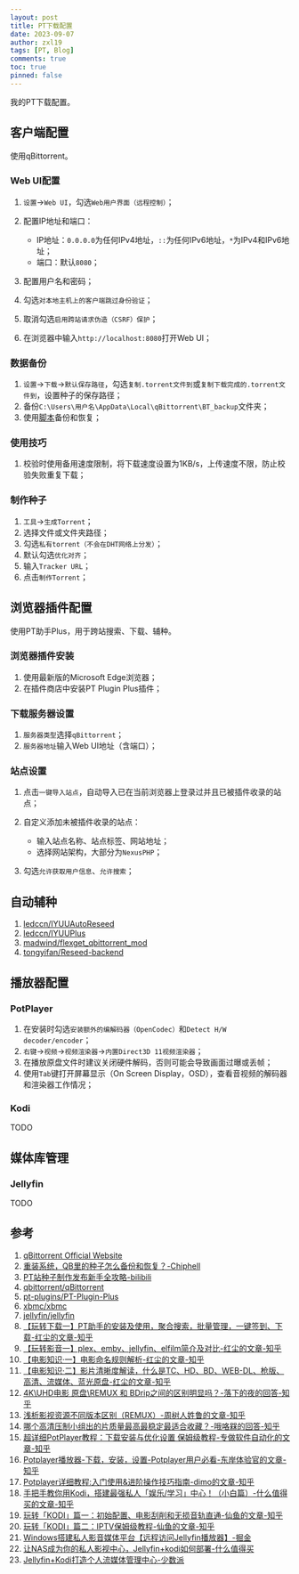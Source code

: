 ```yaml
---
layout: post
title: PT下载配置
date: 2023-09-07
author: zxl19
tags: [PT, Blog]
comments: true
toc: true
pinned: false
---
```


我的PT下载配置。

<!-- more -->

## 客户端配置

使用qBittorrent。

### Web UI配置

1. `设置`->`Web UI`，勾选`Web用户界面（远程控制）`；
2. 配置IP地址和端口：

    - IP地址：`0.0.0.0`为任何IPv4地址，`::`为任何IPv6地址，`*`为IPv4和IPv6地址；
    - 端口：默认`8080`；

3. 配置用户名和密码；
4. 勾选`对本地主机上的客户端跳过身份验证`；
5. 取消勾选`启用跨站请求伪造（CSRF）保护`；
6. 在浏览器中输入`http://localhost:8080`打开Web UI；

### 数据备份

1. `设置`->`下载`->`默认保存路径`，勾选`复制.torrent文件到`或`复制下载完成的.torrent文件到`，设置种子的保存路径；
2. 备份`C:\Users\用户名\AppData\Local\qBittorrent\BT_backup`文件夹；
3. 使用[脚本](https://www.chiphell.com/thread-2458627-1-1.html)备份和恢复；

### 使用技巧

1. 校验时使用备用速度限制，将下载速度设置为1KB/s，上传速度不限，防止校验失败重复下载；

### 制作种子

1. `工具`->`生成Torrent`；
2. 选择文件或文件夹路径；
3. 勾选`私有torrent（不会在DHT网络上分发）`；
4. 默认勾选`优化对齐`；
5. 输入`Tracker URL`；
6. 点击`制作Torrent`；

## 浏览器插件配置

使用PT助手Plus，用于跨站搜索、下载、辅种。

### 浏览器插件安装

1. 使用最新版的Microsoft Edge浏览器；
2. 在插件商店中安装PT Plugin Plus插件；

### 下载服务器设置

1. `服务器类型`选择`qBittorrent`；
2. `服务器地址`输入Web UI地址（含端口）；

### 站点设置

1. 点击`一键导入站点`，自动导入已在当前浏览器上登录过并且已被插件收录的站点；
2. 自定义添加未被插件收录的站点：

    - 输入站点名称、站点标签、网站地址；
    - 选择网站架构，大部分为`NexusPHP`；

3. 勾选`允许获取用户信息`、`允许搜索`；

## 自动辅种

1. [ledccn/IYUUAutoReseed](https://github.com/ledccn/IYUUAutoReseed)
2. [ledccn/IYUUPlus](https://github.com/ledccn/IYUUPlus)
3. [madwind/flexget_qbittorrent_mod](https://github.com/madwind/flexget_qbittorrent_mod)
4. [tongyifan/Reseed-backend](https://github.com/tongyifan/Reseed-backend)

## 播放器配置

### PotPlayer

1. 在安装时勾选`安装额外的编解码器（OpenCodec）`和`Detect H/W decoder/encoder`；
2. `右键`->`视频`->`视频渲染器`->`内置Direct3D 11视频渲染器`；
3. 在播放原盘文件时建议关闭硬件解码，否则可能会导致画面过曝或丢帧；
4. 使用`Tab`键打开屏幕显示（On Screen Display，OSD），查看音视频的解码器和渲染器工作情况；

### Kodi

TODO

## 媒体库管理

### Jellyfin

TODO

## 参考

1. [qBittorrent Official Website](https://www.qbittorrent.org)
2. [重装系统，QB里的种子怎么备份和恢复？-Chiphell](https://www.chiphell.com/thread-2458627-1-1.html)
3. [PT站种子制作发布新手全攻略-bilibili](https://www.bilibili.com/opus/639414720861831171)
4. [qbittorrent/qBittorrent](https://github.com/qbittorrent/qBittorrent)
5. [pt-plugins/PT-Plugin-Plus](https://github.com/pt-plugins/PT-Plugin-Plus)
6. [xbmc/xbmc](https://github.com/xbmc/xbmc)
7. [jellyfin/jellyfin](https://github.com/jellyfin/jellyfin)
8. [【玩转下载一】PT助手的安装及使用，聚合搜索，批量管理，一键签到、下载-红尘的文章-知乎](https://zhuanlan.zhihu.com/p/370267554)
9. [【玩转影音一】plex、emby、jellyfin、elfilm简介及对比-红尘的文章-知乎](https://zhuanlan.zhihu.com/p/370799025)
10. [【电影知识·一】电影命名规则解析-红尘的文章-知乎](https://zhuanlan.zhihu.com/p/391078574)
11. [【电影知识·二】影片清晰度解读，什么是TC、HD、BD、WEB-DL、枪版、高清、流媒体、蓝光原盘-红尘的文章-知乎](https://zhuanlan.zhihu.com/p/412077939)
12. [4K\UHD电影 原盘\REMUX 和 BDrip之间的区别明显吗？-落下的夜的回答-知乎](https://www.zhihu.com/question/266754983/answer/2393730119)
13. [浅析影视资源不同版本区别（REMUX）-周树人姓鲁的文章-知乎](https://zhuanlan.zhihu.com/p/354928248)
14. [哪个高清压制小组出的片质量最高最稳定最适合收藏？-哦咯槑的回答-知乎](https://www.zhihu.com/question/31453118/answer/2647191266)
15. [超详细PotPlayer教程：下载安装与优化设置 保姆级教程-专做软件自动化的文章-知乎](https://zhuanlan.zhihu.com/p/504190202)
16. [Potplayer播放器-下载，安装，设置-Potplayer用户必看-东岸体验官的文章-知乎](https://zhuanlan.zhihu.com/p/639279632)
17. [Potplayer详细教程:入门使用&进阶操作技巧指南-dimo的文章-知乎](https://zhuanlan.zhihu.com/p/600527656)
18. [手把手教你用Kodi，搭建最强私人「娱乐/学习」中心！（小白篇）-什么值得买的文章-知乎](https://zhuanlan.zhihu.com/p/210856993)
19. [玩转「KODI」篇一：初始配置、电影刮削和无损音轨直通-仙鱼的文章-知乎](https://zhuanlan.zhihu.com/p/469759517)
20. [玩转「KODI」篇二：IPTV保姆级教程-仙鱼的文章-知乎](https://zhuanlan.zhihu.com/p/478246252)
21. [Windows搭建私人影音媒体平台【远程访问Jellyfin播放器】-掘金](https://juejin.cn/post/7226181917997482040)
22. [让NAS成为你的私人影视中心，Jellyfin+kodi如何部署-什么值得买](https://post.smzdm.com/p/akmg5wgr/)
23. [Jellyfin+Kodi打造个人流媒体管理中心-少数派](https://client.sspai.com/post/76951)
